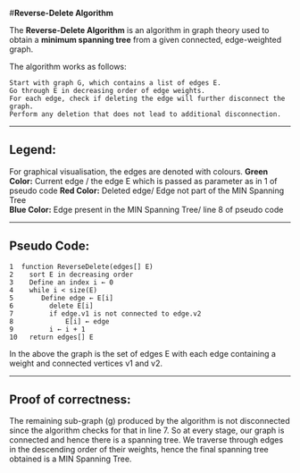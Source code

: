 #**Reverse-Delete Algorithm**

The **Reverse-Delete Algorithm** is an algorithm in graph theory used to obtain a **minimum spanning tree** from a given connected, edge-weighted graph.

The algorithm works as follows:

    Start with graph G, which contains a list of edges E.
    Go through E in decreasing order of edge weights.
    For each edge, check if deleting the edge will further disconnect the graph.
    Perform any deletion that does not lead to additional disconnection.


---------------------------
**Legend:**
---------------------------
For graphical visualisation, the edges are denoted with colours.
**Green Color:** Current edge / the edge E which is passed as parameter as in 1 of pseudo code
**Red Color:** Deleted edge/ Edge not part of the MIN Spanning Tree								
**Blue Color:** Edge present in the MIN Spanning Tree/ line 8 of pseudo code				

---------------------------
**Pseudo Code:**
---------------------------
    1  function ReverseDelete(edges[] E)
	2    sort E in decreasing order
	3    Define an index i ← 0
	4    while i < size(E)
	5       Define edge ← E[i]
	6         delete E[i]
	7         if edge.v1 is not connected to edge.v2
	8             E[i] ← edge
	9         i ← i + 1
	10   return edges[] E
 

In the above the graph is the set of edges E with each edge containing a weight and connected vertices v1 and v2.


---------------------------
**Proof of correctness:**
---------------------------

The remaining sub-graph (g) produced by the algorithm is not disconnected since the algorithm checks for that in line 7.
So at every stage, our graph is connected and hence there is a spanning tree.
We traverse through edges in the descending order of their weights, hence the final spanning tree obtained is a MIN Spanning Tree.